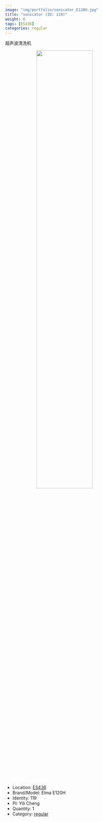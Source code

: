 ```yaml
---
image: "img/portfolio/sonicator_E120H.jpg"
title: "sonicator (ID: 119)"
weight: 0
tags: [ES436]
categories: regular
---
```


超声波清洗机

<!--more-->

<img src="../../img/portfolio/sonicator_E120H.jpg" width="60%" style="display: block; margin: auto;">

- Location: [ES436](../../tags/es436)
- Brand/Model: Elma E120H
- Identity: 119
- PI: Yili Cheng
- Quantity: 1
- Category: [regular](../../categories/regular)






